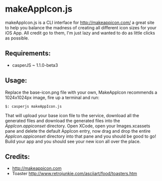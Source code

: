 # makeAppIcon.js
makeAppIcon.js is a CLI interface for http://makeappicon.com/ a great site to help you balance the madness
of creating all different icon sizes for your iOS App. All credit go to them, I'm just lazy and wanted to
do as little clicks as possible.

## Requirements:
- casperJS ~ 1.1.0-beta3

## Usage:
Replace the base-icon.png file with your own, MakeAppIcon recommends a 1024x1024px image, fire up a
terminal and run:
```
$: casperjs makeAppIcon.js
```
That will upload your base icon file to the service, download all the generated files and download the
generated files into the *AppIcon.appiconset* directory. Open XCode, open your Images.xcassets pane and delete
the default AppIcon entry, now drag and drop the entire *AppIcon.appiconset* directory into that pane and
you should be good to go! Build your app and you should see your new icon all over the place.

## Credits:
- http://makeappicon.com
- Toaster http://www.retrojunkie.com/asciiart/food/toasters.htm
